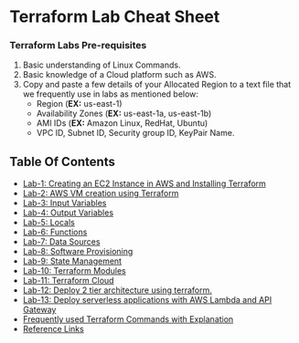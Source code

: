 # Terraform Lab Cheat Sheet

### Terraform Labs Pre-requisites
1. Basic understanding of Linux Commands.
2. Basic knowledge of a Cloud platform such as AWS.
3. Copy and paste a few details of your Allocated Region to a text file that we frequently use in labs as mentioned below:
     - Region (**EX:** us-east-1)
     - Availability Zones (**EX:** us-east-1a, us-east-1b)
     - AMI IDs (**EX:** Amazon Linux, RedHat, Ubuntu)
     - VPC ID, Subnet ID, Security group ID, KeyPair Name.

## Table Of Contents
* [Lab-1: Creating an EC2 Instance in AWS and Installing Terraform](https://github.com/Mehar-Nafis/Terraform-Accenture/blob/main/Day1/Lab1-Installing%20and%20Configuring%20Terraform%20on%20AWS%20EC2.md)
* [Lab-2: AWS VM creation using Terraform](https://github.com/Mehar-Nafis/Terraform-Accenture/blob/main/Day2/Lab2-AWS%20VM%20creation%20using%20Terraform.md)
* [Lab-3: Input Variables](https://github.com/Mehar-Nafis/Terraform-Accenture/blob/main/Day2/Lab3-Input%20Variables.md)
* [Lab-4: Output Variables](https://github.com/Mehar-Nafis/Terraform-Accenture/blob/main/Day2/Lab4-Output%20Variables.md)
* [Lab-5: Locals](https://github.com/Mehar-Nafis/Terraform-Accenture/blob/main/Day2/Lab5-Locals.md)
* [Lab-6: Functions](https://github.com/Mehar-Nafis/Terraform-Accenture/blob/main/Day2/Lab6-Functions.md)
* [Lab-7: Data Sources](https://github.com/Mehar-Nafis/Terraform-Accenture/blob/main/Day2/Lab7-DataSources.md)
* [Lab-8: Software Provisioning](https://github.com/Mehar-Nafis/Terraform-Accenture/blob/main/Day3/Lab8-Software%20Provisioning.md)
* [Lab-9: State Management](https://github.com/Mehar-Nafis/Terraform-Accenture/blob/main/Day3/Lab9-State%20Management.md)
* [Lab-10: Terraform Modules](https://github.com/Mehar-Nafis/Terraform-Accenture/blob/main/Day4/Lab10-Terraform%20Modules.md)
* [Lab-11: Terraform Cloud](https://github.com/Mehar-Nafis/Terraform-Accenture/blob/main/Day4/Lab11-Terraform%20Cloud.md)
* [Lab-12: Deploy 2 tier architecture using terraform.](https://github.com/Mehar-Nafis/Terraform-Accenture/blob/main/Day5/Lab13-Deploy%202%20tier%20architecture%20using%20terraform.md)
* [Lab-13: Deploy serverless applications with AWS Lambda and API Gateway](https://github.com/Mehar-Nafis/Terraform-Accenture/blob/main/Day5/Lab14-Deploy%20serverless%20applications%20with%20AWS%20Lambda%20and%20API%20Gateway.md)
* [Frequently used Terraform Commands with Explanation](https://github.com/Mehar-Nafis/TerraformEssentials/blob/main/Frequently%20used%20Terraform%20Commands%20with%20Explanation.md)
* [Reference Links]()
